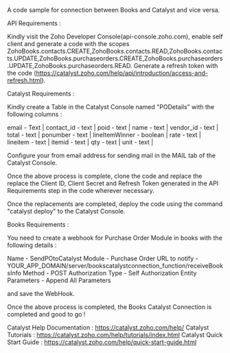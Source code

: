 A code sample for connection between Books and Catalyst and vice versa.

API Requirements :

Kindly visit the Zoho Developer Console(api-console.zoho.com), enable self client and generate a code with the scopes ZohoBooks.contacts.CREATE,ZohoBooks.contacts.READ,ZohoBooks.contacts.UPDATE,ZohoBooks.purchaseorders.CREATE,ZohoBooks.purchaseorders.UPDATE,ZohoBooks.purchaseorders.READ. 
Generate a refresh token with the code (https://catalyst.zoho.com/help/api/introduction/access-and-refresh.html).

Catalyst Requirements :

Kindly create a Table in the Catalyst Console named "PODetails" with the following columns :

email - Text |
contact_id - text |
poid - text |
name - text |
vendor_id - text |
total - text |
ponumber - text |
lineItemWinner - boolean |
rate - text |
lineitem - text |
itemid - text |
qty - text |
unit - text |

Configure your from email address for sending mail in the MAIL tab of the Catalyst Console.

Once the above process is complete, clone the code and replace the replace the Client ID, Client Secret and Refresh Token generated in the API Requirements step in the code wherever necessary.

Once the replacements are completed, deploy the code using the command "catalyst deploy" to the Catalyst Console.

Books Requirements :

You need to create a webhook for Purchase Order Module in books with the following details :

Name - SendPOtoCatalyst
Module - Purchase Order
URL to notify - YOUR_APP_DOMAIN/server/bookscatalystconnection_function/receiveBooksInfo
Method - POST
Authorization Type - Self Authorization
Entity Parameters - Append All Parameters

and save the WebHook.

Once the above process is completed, the Books Catalyst Connection is completed and good to go !

Catalyst Help Documentation : https://catalyst.zoho.com/help/ 
Catalyst Tutorials : https://catalyst.zoho.com/help/tutorials/index.html 
Catalyst Quick Start Guide : https://catalyst.zoho.com/help/quick-start-guide.html
